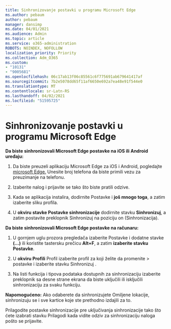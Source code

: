 ```yaml
---
title: Sinhronizovanje postavki u programu Microsoft Edge
ms.author: pebaum
author: pebaum
manager: dansimp
ms.date: 04/01/2021
ms.audience: Admin
ms.topic: article
ms.service: o365-administration
ROBOTS: NOINDEX, NOFOLLOW
localization_priority: Priority
ms.collection: Adm_O365
ms.custom:
- "10131"
- "9005681"
ms.openlocfilehash: 06c17ab13f06c85561c6f775691ab679641417af
ms.sourcegitcommit: 7b2e5078dd65f11af6650e692a7ea48e91f544e0
ms.translationtype: MT
ms.contentlocale: sr-Latn-RS
ms.lasthandoff: 04/02/2021
ms.locfileid: "51595725"
---
```

# <a name="sync-settings-in-microsoft-edge"></a>Sinhronizovanje postavki u programu Microsoft Edge

**Da biste sinhronizovali Microsoft Edge postavke na iOS ili Android uređaju:**

1. Da biste preuzeli aplikaciju Microsoft Edge za iOS i Android, pogledajte [microsoft Edge.](https://www.microsoft.com/edge?ocid=SMC-IA-4534424) Unesite broj telefona da biste primili vezu za preuzimanje na telefonu.

1. Izaberite nalog i prijavite se tako što biste pratili odzive.

1. Kada se aplikacija instalira, dodirnite Postavke i **još mnogo toga**, a zatim izaberite sliku profila.

1. U **okviru stavke Postavke sinhronizacije** dodirnite stavku **Sinhronizuj**, a zatim postavite preklopnik Sinhronizuj na poziciju on (Sinhronizacija).  

**Da biste sinhronizovali Microsoft Edge postavke na računaru:**

1. U gornjem uglu prozora pregledača izaberite Postavke i dodatne stavke **(...)** ili koristite tastersku prečicu **Alt+F**, a zatim **izaberite stavku Postavke**.

1. U **okviru Profili** Profil izaberite profil za koji želite da promenite  >  postavke i izaberite stavku Sinhronizuj . 

1. Na listi funkcija i tipova podataka dostupnih za sinhronizaciju izaberite preklopnik sa desne strane ekrana da biste uključili ili isključili sinhronizaciju za svaku funkciju.

**Napomogućeno:** Ako odaberete da sinhronizujete Omiljene lokacije, sinhronizuju se i sve kartice koje ste prethodno izdajili za to.

Prilagodite postavke sinhronizacije pre uključivanja  sinhronizacije tako što ćete izabrati stavku Prilagodi kada vidite odziv za sinhronizaciju naloga pošto se prijavite.